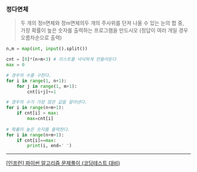 ### 정다면체
> 두 개의 정n면체와 정m면체의두 개의 주사위를 던져 나올 수 있는 눈의 합 중,   
> 가장 확률이 높은 숫자를 출력하는 프로그램을 만드시오 (정답이 여러 개일 경우 오름차순으로 출력)   
```python
n,m = map(int, input().split())

cnt = [0]*(n+m+3) # 리스트를 넉넉하게 만들어둔다
max = 0

# 경우의 수를 구한다.
for i in range(1, n+1):
    for j in range(1, m+1):
        cnt[i+j]+=1

# 경우의 수가 가장 많은 값을 알아낸다.
for i in range(n+m+1):
    if cnt[i] > max:
        max=cnt[i]
 
# 확률이 높은 숫자를 출력한다.
for i in range(n+m+1):
    if cnt[i]==max:
        print(i, end=' ')
```

___
[[인프런] 파이썬 알고리즘 문제풀이 (코딩테스트 대비)](https://www.inflearn.com/course/%ED%8C%8C%EC%9D%B4%EC%8D%AC-%EC%95%8C%EA%B3%A0%EB%A6%AC%EC%A6%98-%EB%AC%B8%EC%A0%9C%ED%92%80%EC%9D%B4-%EC%BD%94%EB%94%A9%ED%85%8C%EC%8A%A4%ED%8A%B8#)
